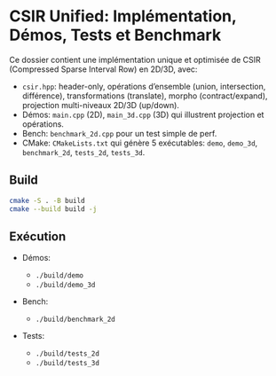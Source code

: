 # CSIR Unified: Implémentation, Démos, Tests et Benchmark

Ce dossier contient une implémentation unique et optimisée de CSIR (Compressed Sparse Interval Row) en 2D/3D, avec:

- `csir.hpp`: header-only, opérations d’ensemble (union, intersection, différence), transformations (translate), morpho (contract/expand), projection multi-niveaux 2D/3D (up/down).
- Démos: `main.cpp` (2D), `main_3d.cpp` (3D) qui illustrent projection et opérations.
- Bench: `benchmark_2d.cpp` pour un test simple de perf.
- CMake: `CMakeLists.txt` qui génère 5 exécutables: `demo`, `demo_3d`, `benchmark_2d`, `tests_2d`, `tests_3d`.

## Build

```bash
cmake -S . -B build
cmake --build build -j
```

## Exécution

- Démos:
  - `./build/demo`
  - `./build/demo_3d`

- Bench:
  - `./build/benchmark_2d`

- Tests:
  - `./build/tests_2d`
  - `./build/tests_3d`

